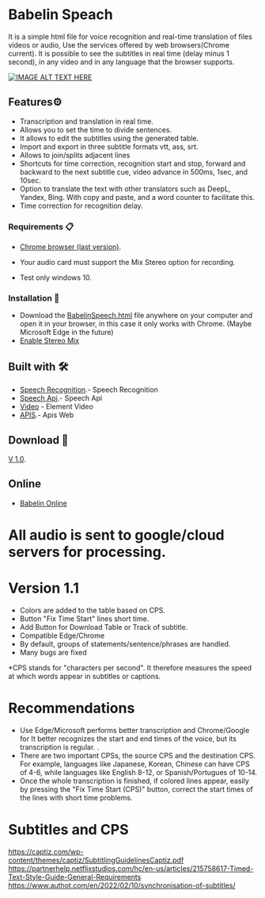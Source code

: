 # Babelin Speach
It is a simple html file for voice recognition and real-time translation of files videos or audio, Use the services offered by web browsers(Chrome current).
It is possible to see the subtitles in real time (delay minus 1 second), in any video and in any language that the browser supports.

[![IMAGE ALT TEXT HERE](http://img.youtube.com/vi/Q-7P6Xgqwb0/0.jpg)](http://www.youtube.com/watch?v=Q-7P6Xgqwb0)

## Features⚙️
* Transcription and translation in real time.
* Allows you to set the time to divide sentences.
* It allows to edit the subtitles using the generated table.
* Import and export in three subtitle formats vtt, ass, srt.
* Allows to join/splits adjacent lines
* Shortcuts for time correction, recognition start and stop, forward and backward to the next subtitle cue, video advance in 500ms, 1sec, and 10sec.
* Option to translate the text with other translators such as DeepL, Yandex, Bing. With copy and paste, and a word counter to facilitate this.
* Time correction for recognition delay.

### Requirements 📋
* [Chrome browser (last version)](https://www.google.com/intl/en_us/chrome/).

* Your audio card must support the Mix Stereo option for recording.

* Test only windows 10.

### Installation 🔧

* Download the [BabelinSpeech.html](https://raw.githubusercontent.com/JeanCaro/Babelin/main/BabelinSpeech.html) file anywhere on your computer and open it in your browser, in this case it only works with Chrome. (Maybe Microsoft Edge in the future)
* [Enable Stereo Mix](https://thegeekpage.com/stereo-mix/)

## Built with 🛠️

* [Speech Recognition](https://developer.mozilla.org/en-US/docs/Web/API/SpeechRecognitionEvent).- Speech Recognition
* [Speech Api](https://wicg.github.io/speech-api/).- Speech Api
* [Video](https://developer.mozilla.org/en-US/docs/Web/HTML/Element/video) - Element Video
* [APIS](https://developer.mozilla.org/en-US/docs/Web/API).- Apis Web

## Download 📌

[V 1.0](https://github.com/JeanCaro/Babelin/releases).

## Online

* [Babelin Online](https://jeancaro.github.io/Babelin/BabelinSpeech.html)

# All audio is sent to google/cloud servers for processing.

# Version 1.1
* Colors are added to the table based on CPS.
* Button "Fix Time Start" lines short time.
* Add Button for Download Table or Track of subtitle.
* Compatible Edge/Chrome
* By default, groups of statements/sentence/phrases are handled.
* Many bugs are fixed

*CPS stands for "characters per second". It therefore measures the speed at which words appear in subtitles or captions. 

# Recommendations
* Use Edge/Microsoft performs better transcription and Chrome/Google for It better recognizes the start and end times of the voice, but its transcription is regular. .
* There are two important CPSs, the source CPS and the destination CPS. For example, languages like Japanese, Korean, Chinese can have CPS of 4-6, while languages like English 8-12, or Spanish/Portugues of 10-14.
* Once the whole transcription is finished, if colored lines appear, easily by pressing the "Fix Time Start (CPS)" button, correct the start times of the lines with short time problems.

# Subtitles and CPS
https://captiz.com/wp-content/themes/captiz/SubtitlingGuidelinesCaptiz.pdf
https://partnerhelp.netflixstudios.com/hc/en-us/articles/215758617-Timed-Text-Style-Guide-General-Requirements
https://www.authot.com/en/2022/02/10/synchronisation-of-subtitles/
